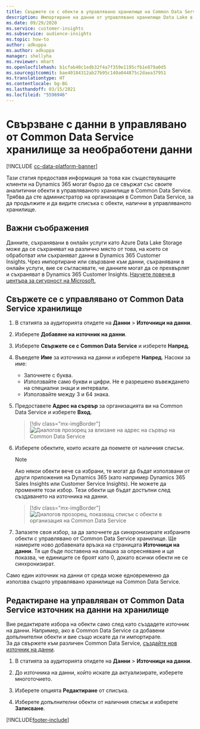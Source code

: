 ```yaml
---
title: Свържете се с обекти в управлявано хранилище на Common Data Service
description: Импортиране на данни от управлявано хранилище Data Lake в Common Data Service.
ms.date: 09/29/2020
ms.service: customer-insights
ms.subservice: audience-insights
ms.topic: how-to
author: adkuppa
ms.author: adkuppa
manager: shellyha
ms.reviewer: mhart
ms.openlocfilehash: b1cfab40c1edb32f4a7f359e1195cfb1e879a0d5
ms.sourcegitcommit: bae40184312ab27b95c140a044875c2daea37951
ms.translationtype: HT
ms.contentlocale: bg-BG
ms.lasthandoff: 03/15/2021
ms.locfileid: "5596946"
---
```

# <a name="connect-to-data-in-a-common-data-service-managed-data-lake"></a>Свързване с данни в управлявано от Common Data Service хранилище за необработени данни

[!INCLUDE [cc-data-platform-banner](../includes/cc-data-platform-banner.md)]

Тази статия предоставя информация за това как съществуващите клиенти на Dynamics 365 могат бързо да се свържат със своите аналитични обекти в управляваното хранилище в Common Data Service. Трябва да сте администратор на организация в Common Data Service, за да продължите и да видите списъка с обекти, налични в управляваното хранилище.

## <a name="important-considerations"></a>Важни съображения

Данните, съхранявани в онлайн услуги като Azure Data Lake Storage може да се съхраняват на различно място от това, на което се обработват или съхраняват данни в Dynamics 365 Customer Insights. Чрез импортиране или свързване към данни, съхранявани в онлайн услуги, вие се съгласявате, че данните могат да се прехвърлят и съхраняват в Dynamics 365 Customer Insights. [Научете повече в центъра за сигурност на Microsoft.](https://www.microsoft.com/trust-center)

## <a name="connect-to-a-common-data-service-managed-lake"></a>Свържете се с управлявано от Common Data Service хранилище

1. В статията за аудиторията отидете на **Данни** > **Източници на данни**.

2. Изберете **Добавяне на източник на данни**.

3. Изберете **Свържете се с Common Data Service** и изберете **Напред**.

4. Въведете **Име** за източника на данни и изберете **Напред**. Насоки за име: 
   - Започнете с буква.
   - Използвайте само букви и цифри. Не е разрешено въвеждането на специални знаци и интервали.
   - Използвайте между 3 и 64 знака.

5. Предоставете **Адрес на сървър** за организацията ви на Common Data Service и изберете **Вход**.

   > [!div class="mx-imgBorder"]
   > ![Диалогов прозорец за влизане на адрес на сървър на Common Data Service](media/enter-CDS-org-details.png)

6. Изберете обектите, които искате да поемете от наличния списък.    

   > [!NOTE]
   > Ако някои обекти вече са избрани, те могат да бъдат използвани от други приложения на Dynamics 365 (като например Dynamics 365 Sales Insights или Customer Service Insights). Не можете да променяте този избор. Тези обекти ще бъдат достъпни след създаването на източника на данни.

   > [!div class="mx-imgBorder"]
   > ![Диалогов прозорец, показващ списък с обекти в организация на Common Data Service](media/select-analytical-entities.png)

7. Запазете своя избор, за да започнете да синхронизирате избраните обекти с управлявано от Common Data Service хранилище. Ще намерите ново добавената връзка на страницата **Източници на данни**. Тя ще бъде поставена на опашка за опресняване и ще показва, че единиците се броят като 0, докато всички обекти не се синхронизират.

Само един източник на данни от среда може едновременно да използва същото управлявано хранилище на Common Data Service.

## <a name="edit-a-common-data-service-managed-lake-data-source"></a>Редактиране на управляван от Common Data Service източник на данни на хранилище

Вие редактирате избора на обекти само след като създадете източник на данни. Например, ако в Common Data Service са добавени допълнителни обекти и вие също искате да ги импортирате.    
За да свържете към различен Common Data Service, [създайте нов източник на данни](#connect-to-a-common-data-service-managed-lake).

1. В статията за аудиторията отидете на **Данни** > **Източници на данни**.

2. До източника на данни, който искате да актуализирате, изберете многоточието.

3. Изберете опцията **Редактиране** от списъка.

4. Изберете допълнителни обекти от наличния списък и изберете **Записване**.


[!INCLUDE[footer-include](../includes/footer-banner.md)]